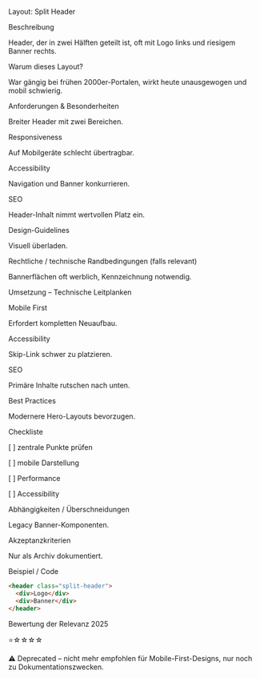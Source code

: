 Layout: Split Header

Beschreibung

Header, der in zwei Hälften geteilt ist, oft mit Logo links und riesigem Banner rechts.

Warum dieses Layout?

War gängig bei frühen 2000er-Portalen, wirkt heute unausgewogen und mobil schwierig.

Anforderungen & Besonderheiten

Breiter Header mit zwei Bereichen.

Responsiveness

Auf Mobilgeräte schlecht übertragbar.

Accessibility

Navigation und Banner konkurrieren.

SEO

Header-Inhalt nimmt wertvollen Platz ein.

Design-Guidelines

Visuell überladen.

Rechtliche / technische Randbedingungen (falls relevant)

Bannerflächen oft werblich, Kennzeichnung notwendig.

Umsetzung – Technische Leitplanken

Mobile First

Erfordert kompletten Neuaufbau.

Accessibility

Skip-Link schwer zu platzieren.

SEO

Primäre Inhalte rutschen nach unten.

Best Practices

Modernere Hero-Layouts bevorzugen.

Checkliste

[ ] zentrale Punkte prüfen

[ ] mobile Darstellung

[ ] Performance

[ ] Accessibility

Abhängigkeiten / Überschneidungen

Legacy Banner-Komponenten.

Akzeptanzkriterien

Nur als Archiv dokumentiert.

Beispiel / Code

```html
<header class="split-header">
  <div>Logo</div>
  <div>Banner</div>
</header>
```

Bewertung der Relevanz 2025

⭐☆☆☆☆

⚠️ Deprecated – nicht mehr empfohlen für Mobile-First-Designs, nur noch zu Dokumentationszwecken.
